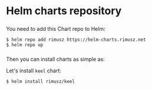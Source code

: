 # Helm charts repository

###

You need to add this Chart repo to Helm:

```console
$ helm repo add rimusz https://helm-charts.rimusz.net
$ helm repo up
```

###

Then you can install charts as simple as:

Let's install `keel` chart:

``` console
$ helm install rimusz/keel
```

